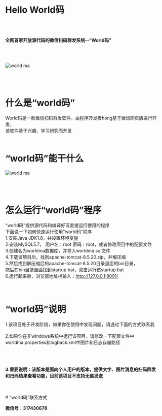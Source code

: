# Hello World码
<br />
<br />

**全网首家开放源代码的微信扫码群发系统--“World码”**

<br />
<br />

![world ma](https://github.com/shuicheng/worldma/raw/master/img/5.PNG)  

<br />
<br />

# 什么是“world码”
World码是一款微信扫码群发软件，由程序开发者hong基于微信网页版进行开发，<br />
该软件基于兴趣、学习研究而开发
<br />
<br />

# “world码”能干什么

![world ma](https://github.com/shuicheng/worldma/raw/master/img/6.PNG)  

<br />
<br />

# 怎么运行“world码”程序

“world码”提供源代码和编译好可直接运行使用的程序<br />
下面说一下如何快速运行使用“world码”程序<br />
1.安装Java JDK1.8，并设置环境变量<br />
2.安装MySQL5.7， 用户名：root  密码：root，或者修改项目中的配置文件<br />
3.创建名为worldma数据库，并导入worldma.sql文件<br />
4.下载该项目后，找到apache-tomcat-8.5.20.zip，并解压缩<br />
5.然后找到解压缩后的apache-tomcat-8.5.20目录里面的bin目录，<br />
然后在bin目录里面找到startup.bat，双击运行该startup.bat<br />
6.运行起来后，浏览器地址栏输入：http://127.0.0.1:8091/<br />
<br />
<br />

# “world码”说明

1.该项目处于开发阶段，如果你在使用中发现问题，请通过下面的方式联系我<br /><br />
2.如果你在非windows系统中运行该项目，请修改一下配置文件中<br />
worldma.properties和logback.xml中图片和日志存储路径<br />
<br />
<br />
<br />

**3.重要说明：该版本是面向个人用户的版本，提供文字、图片消息的扫码群发**<br />
**和扫码结果查看功能，目前该项目不支持无痕发送**

<br />
<br />
# “world码”联系方式
<br />

**微信号**：**317430678**

<br />
<br />
<br />



